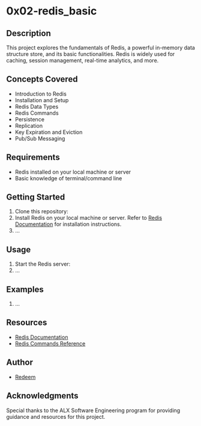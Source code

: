 # 0x02-redis_basic

## Description
This project explores the fundamentals of Redis, a powerful in-memory data structure store, and its basic functionalities. Redis is widely used for caching, session management, real-time analytics, and more.

## Concepts Covered
- Introduction to Redis
- Installation and Setup
- Redis Data Types
- Redis Commands
- Persistence
- Replication
- Key Expiration and Eviction
- Pub/Sub Messaging

## Requirements
- Redis installed on your local machine or server
- Basic knowledge of terminal/command line

## Getting Started
1. Clone this repository:
2. Install Redis on your local machine or server. Refer to [Redis Documentation](https://redis.io/download) for installation instructions.
3. ...

## Usage
1. Start the Redis server:
2. ...

## Examples
1. ...

## Resources
- [Redis Documentation](https://redis.io/documentation)
- [Redis Commands Reference](https://redis.io/commands)

## Author
- [Redeem](https://github.com/Redemption19)

## Acknowledgments
Special thanks to the ALX Software Engineering program for providing guidance and resources for this project.

